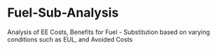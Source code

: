 # Fuel-Sub-Analysis
Analysis of EE Costs, Benefits for Fuel - Substitution based on varying conditions such as EUL, and Avoided Costs
